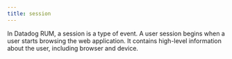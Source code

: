 ```yaml
---
title: session
---
```

In Datadog RUM, a session is a type of event. A user session begins when a user starts browsing the web application. It contains high-level information about the user, including browser and device.
